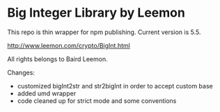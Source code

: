 # Big Integer Library by Leemon

This repo is thin wrapper for npm publishing. Current version is 5.5.

http://www.leemon.com/crypto/BigInt.html 

All rights belongs to Baird Leemon.

Changes:
 - customized bigInt2str and str2bigInt in order to accept custom base
 - added umd wrapper
 - code cleaned up for strict mode and some conventions
